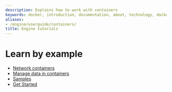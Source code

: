 ```yaml
---
description: Explains how to work with containers
keywords: docker, introduction, documentation, about, technology, docker.io, user, guide, user's, manual, platform, framework, home, intro
aliases:
- /engine/userguide/containers/
title: Engine tutorials
---
```


# Learn by example

* [Network containers](networkingcontainers.md)
* [Manage data in containers](../../storage/volumes.md)
* [Samples](../../samples/index.md)
* [Get Started](../../get-started/index.md)
